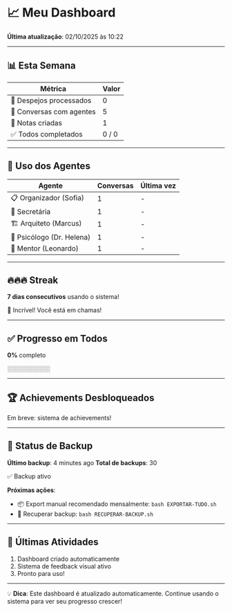 # 📈 Meu Dashboard

**Última atualização**: 02/10/2025 às 10:22

---

## 📊 Esta Semana

| Métrica | Valor |
|---------|-------|
| 📝 Despejos processados | 0 |
| 💬 Conversas com agentes | 5 |
| 📄 Notas criadas | 1 |
| ✅ Todos completados | 0 / 0 |

---

## 🤖 Uso dos Agentes

| Agente | Conversas | Última vez |
|--------|-----------|------------|
| 📋 Organizador (Sofia) | 1 | - |
| 📅 Secretária | 1 | - |
| 🏗️ Arquiteto (Marcus) | 1 | - |
| 🧠 Psicólogo (Dr. Helena) | 1 | - |
| 🎯 Mentor (Leonardo) | 1 | - |

---

## 🔥🔥🔥 Streak

**7 dias consecutivos** usando o sistema!

🎉 Incrível! Você está em chamas!

---

## ✅ Progresso em Todos

**0%** completo

░░░░░░░░░░

---

## 🏆 Achievements Desbloqueados

Em breve: sistema de achievements!

---

## 💾 Status de Backup

**Último backup**: 4 minutes ago
**Total de backups**: 30

✅ Backup ativo

**Próximas ações**:
- 📦 Export manual recomendado mensalmente: `bash EXPORTAR-TUDO.sh`
- 🔄 Recuperar backup: `bash RECUPERAR-BACKUP.sh`

---

## 📝 Últimas Atividades

1. Dashboard criado automaticamente
2. Sistema de feedback visual ativo
3. Pronto para uso!

---

💡 **Dica**: Este dashboard é atualizado automaticamente. Continue usando o sistema para ver seu progresso crescer!


